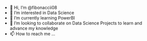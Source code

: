 - 👋 Hi, I’m @fibonaccii08
- 👀 I’m interested in Data Science
- 🌱 I’m currently learning PowerBI
- 💞️ I’m looking to collaborate on Data Science Projects to learn and advance my knowledge
- 📫 How to reach me ...

<!---
fibonaccii08/fibonaccii08 is a ✨ special ✨ repository because its `README.md` (this file) appears on your GitHub profile.
You can click the Preview link to take a look at your changes.
--->
